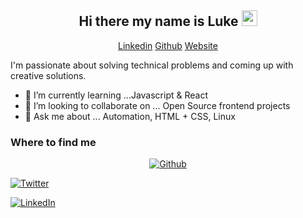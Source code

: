 <h2 align="center">Hi there my name is Luke <img src="https://media.giphy.com/media/hvRJCLFzcasrR4ia7z/giphy.gif" width="25px" />
</h2>   

<p align="center"> 
 <a margin='5px' href="https://www.linkedin.com/in/lukehowsam/">Linkedin</a> 
 <a margin='5px' href="https://github.com/luke-h1/">Github</a> 
 <a margin='5px' href="https://luke-h-portfolio.vercel.app/">Website</a> 
</p> 

I'm passionate about solving technical problems and coming up with creative solutions. 

 



<!--- - 🔭 I’m currently working on ... []() --> 
- 🌱 I’m currently learning ...Javascript & React 
- 👯 I’m looking to collaborate on ... Open Source frontend projects 
- 💬 Ask me about ... Automation, HTML + CSS, Linux 


<h3>Where to find me</h3>
<p align='center'>
 <a href="https://github.com/luke-h1" target="_blank"><img alt="Github" src="https://img.shields.io/badge/GitHub-%2312100E.svg?&style=for-the-badge&logo=Github&logoColor=white" /></a> 
 
 <a href="https://twitter.com/LukeH_1999" target="_blank"><img alt="Twitter" src="https://img.shields.io/badge/twitter-%231DA1F2.svg?&style=for-the-badge&logo=twitter&logoColor=white" /></a> 
 
 <a href="https://www.linkedin.com/in/lukehowsam/" target="_blank"><img alt="LinkedIn" src="https://img.shields.io/badge/linkedin-%230077B5.svg?&style=for-the-badge&logo=linkedin&logoColor=white" /></a> 
</p>



